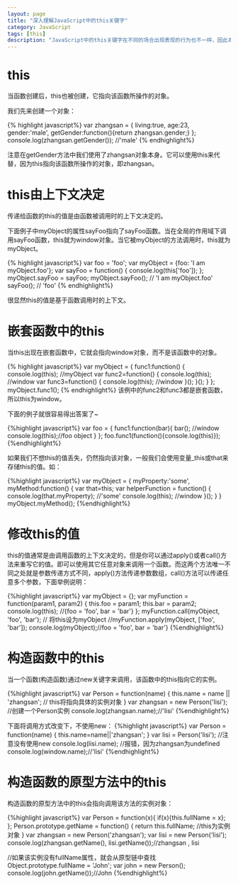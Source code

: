 ```yaml
---
layout: page
title: "深入理解JavaScript中的this关键字"
category: JavaScript
tags: [this]
description: "JavaScript中的this关键字在不同的场合出现表现的行为也不一样，因此本文列出了一些通用法则"
---
```


# this
当函数创建后，this也被创建，它指向该函数所操作的对象。

我们先来创建一个对象：

{% highlight javascript%}
var zhangsan = {
  living:true,
  age:23,
  gender:'male',
  getGender:function(){return zhangsan.gender;}
};
console.log(zhangsan.getGender()); //'male'
{% endhighlight%}

注意在getGender方法中我们使用了zhangsan对象本身。它可以使用this来代替，因为this指向该函数所操作的对象，即zhangsan。

# this由上下文决定
传递给函数的this的值是由函数被调用时的上下文决定的。

下面例子中myObject的属性sayFoo指向了sayFoo函数。当在全局的作用域下调用sayFoo函数，this就为window对象。当它被myObject的方法调用时，this就为myObject。

{% highlight javascript%}
var foo = 'foo';
var myObject = {foo: 'I am myObject.foo'};
var sayFoo = function() {
  console.log(this['foo']);
};
myObject.sayFoo = sayFoo;
myObject.sayFoo(); // 'I am myObject.foo' 
sayFoo(); // 'foo'
{% endhighlight%}

很显然this的值是基于函数调用时的上下文。

# 嵌套函数中的this

当this出现在嵌套函数中，它就会指向window对象，而不是该函数中的对象。

{% highlight javascript%}
var myObject = {
  func1:function() {
     console.log(this); //myObject
     var func2=function() {
        console.log(this); //window
        var func3=function() {
           console.log(this); //window
        }();
     }();
  }
};
myObject.func1();
{% endhighlight%}
该例中的func2和func3都是嵌套函数，所以this为window。

下面的例子就很容易得出答案了~

{%highlight javascript%}
var foo = {
  func1:function(bar){
    bar(); //window
    console.log(this);//foo object
  }
};
foo.func1(function(){console.log(this)});
{%endhighlight%}

如果我们不想this的值丢失，仍然指向该对象，一般我们会使用变量_this或that来存储this的值。如：

{%highlight javascript%}
var myObject = {
  myProperty:'some',
  myMethod:function() {
   var that=this; 
   var helperFunction = function() { 
     console.log(that.myProperty); //'some'
     console.log(this); //window
    }();
  }
}
myObject.myMethod(); 
{%endhighlight%}

# 修改this的值

this的值通常是由调用函数的上下文决定的，但是你可以通过apply()或者call()方法来重写它的值。即可以使用其它任意对象来调用一个函数。而这两个方法唯一不同之处就是参数传递方式不同，apply()方法传递参数数组，call()方法可以传递任意多个参数，下面举例说明：

{%highlight javascript%}
var myObject = {};
var myFunction = function(param1, param2) {
  this.foo = param1;
  this.bar = param2;
  console.log(this); //{foo = 'foo', bar = 'bar'}
};
myFunction.call(myObject, 'foo', 'bar'); // 将this设为myObject
//myFunction.apply(myObject, ['foo', 'bar']);
console.log(myObject);//foo = 'foo', bar = 'bar'}
{%endhighlight%}

# 构造函数中的this

当一个函数(构造函数)通过new关键字来调用，该函数中的this指向它的实例。

{%highlight javascript%}
var Person = function(name) {
  this.name = name || 'zhangsan'; // this将指向具体的实例对象
}
var zhangsan = new Person('lisi'); //创建一个Person实例
console.log(zhangsan.name);//'lisi'
{%endhighlight%}

下面将调用方式改变下，不使用new：
{%highlight javascript%}
var Person = function(name) {
  this.name=name||'zhangsan';
}
var lisi = Person('lisi'); //注意没有使用new
console.log(lisi.name); //报错，因为zhangsan为undefined
console.log(window.name);//'lisi'
{%endhighlight%}

# 构造函数的原型方法中的this

构造函数的原型方法中的this会指向调用该方法的实例对象：

{%highlight javascript%}
var Person = function(x){
    if(x){this.fullName = x};
};
Person.prototype.getName = function() {
    return this.fullName; //this为实例对象
}
var zhangsan = new Person('zhangsan');
var lisi = new Person('lisi');
console.log(zhangsan.getName(), lisi.getName());//zhangsan , lisi

//如果该实例没有fullName属性，就会从原型链中查找
Object.prototype.fullName = 'John';
var john = new Person(); 
console.log(john.getName());//John
{%endhighlight%}
